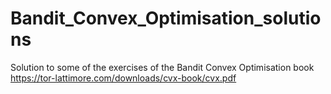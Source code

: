# Bandit_Convex_Optimisation_solutions
Solution to some of the exercises of the Bandit Convex Optimisation book https://tor-lattimore.com/downloads/cvx-book/cvx.pdf
